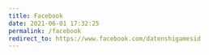 ```yaml
---
title: Facebook
date: 2021-06-01 17:32:25
permalink: /facebook
redirect_to: https://www.facebook.com/datenshigamesid
---
```

